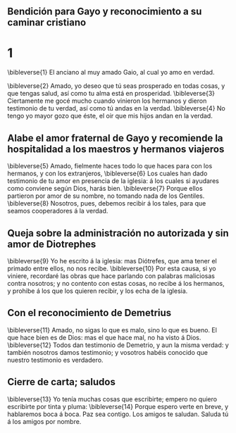 ## Bendición para Gayo y reconocimiento a su caminar cristiano
# 1 
\bibleverse{1} El anciano al muy amado Gaio, al cual yo amo en verdad.

 
\bibleverse{2} Amado, yo deseo que tú seas prosperado en todas cosas, y que tengas salud, así como tu alma está en prosperidad. 
\bibleverse{3} Ciertamente me gocé mucho cuando vinieron los hermanos y dieron testimonio de tu verdad, así como tú andas en la verdad. 
\bibleverse{4} No tengo yo mayor gozo que éste, el oir que mis hijos andan en la verdad.

## Alabe el amor fraternal de Gayo y recomiende la hospitalidad a los maestros y hermanos viajeros
 
\bibleverse{5} Amado, fielmente haces todo lo que haces para con los hermanos, y con los extranjeros, 
\bibleverse{6} Los cuales han dado testimonio de tu amor en presencia de la iglesia: á los cuales si ayudares como conviene según Dios, harás bien. 
\bibleverse{7} Porque ellos partieron por amor de su nombre, no tomando nada de los Gentiles. 
\bibleverse{8} Nosotros, pues, debemos recibir á los tales, para que seamos cooperadores á la verdad.

## Queja sobre la administración no autorizada y sin amor de Diotrephes
 
\bibleverse{9} Yo he escrito á la iglesia: mas Diótrefes, que ama tener el primado entre ellos, no nos recibe. 
\bibleverse{10} Por esta causa, si yo viniere, recordaré las obras que hace parlando con palabras maliciosas contra nosotros; y no contento con estas cosas, no recibe á los hermanos, y prohibe á los que los quieren recibir, y los echa de la iglesia.

## Con el reconocimiento de Demetrius
 
\bibleverse{11} Amado, no sigas lo que es malo, sino lo que es bueno. El que hace bien es de Dios: mas el que hace mal, no ha visto á Dios. 
\bibleverse{12} Todos dan testimonio de Demetrio, y aun la misma verdad: y también nosotros damos testimonio; y vosotros habéis conocido que nuestro testimonio es verdadero.

## Cierre de carta; saludos
 
\bibleverse{13} Yo tenía muchas cosas que escribirte; empero no quiero escribirte por tinta y pluma: 
\bibleverse{14} Porque espero verte en breve, y hablaremos boca á boca. Paz sea contigo. Los amigos te saludan. Saluda tú á los amigos por nombre. 